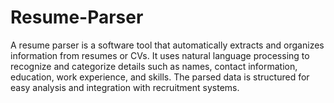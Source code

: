 # Resume-Parser
A resume parser is a software tool that automatically extracts and organizes information from resumes or CVs. It uses natural language processing to recognize and categorize details such as names, contact information, education, work experience, and skills. The parsed data is structured for easy analysis and integration with recruitment systems.
